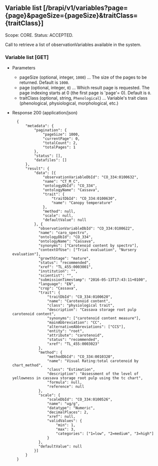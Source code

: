 ## Variable list [/brapi/v1/variables?page={page}&pageSize={pageSize}&traitClass={traitClass}]
Scope: CORE.
Status: ACCEPTED.

Call to retrieve a list of observationVariables available in the system.

### Variable list [GET]

+ Parameters
    + pageSize (optional, integer, `1000`) ... The size of the pages to be returned. Default is `1000`.
    + page (optional, integer, `0`) ... Which result page is requested. The page indexing starts at 0 (the first page is 'page'= 0). Default is `0`.
    + traitClass (optional, string, `Phenological`) ... Variable's trait class (phenological, physiological, morphological, etc.)

+ Response 200 (application/json)

        {
            "metadata": {
                "pagination": {
                    "pageSize": 1000,
                    "currentPage": 0,
                    "totalCount": 2,
                    "totalPages": 1
                },
                "status": [],
                "datafiles": []
            },
            "result": {
                "data": [{
                    "observationVariableDbId": "CO_334:0100632",
                    "name": "CT_M_C",
                    "ontologyDbId": "CO_334",
                    "ontologyName": "Cassava",
                    "trait": {
                        "traitDbId": "CO_334:0100630",
                        "name": "Canopy temperature"
                    },
                    "method": null,
                    "scale": null,
                    "defaultValue": null
                }, {
                  "observationVariableDbId": "CO_334:0100622",
                  "name": "caro_spectro",
                  "ontologyDbId": "CO_334",
                  "ontologyName": "Cassava",
                  "synonyms": ["Carotenoid content by spectro"],
                  "contextOfUse": ["Trial evaluation", "Nursery evaluation"],
                  "growthStage": "mature",
                  "status": "recommended",
                  "xref": "TL_455:0003001",
                  "institution": "",
                  "scientist": "",
                  "submissionTimestamp": "2016-05-13T17:43:11+0100",
                  "language": "EN",
                  "crop": "Cassava",
                  "trait": {
                      "traitDbId": "CO_334:0100620",
                      "name": "Carotenoid content",
                      "class": "physiological trait",
                      "description": "Cassava storage root pulp carotenoid content",
                      "synonyms": ["carotenoid content measure"],
                      "mainAbbreviation": "CC",
                      "alternativeAbbreviations": ["CCS"],
                      "entity": "root",
                      "attribute": "carotenoid",
                      "status": "recommended",
                      "xref": "TL_455:0003023"
                  },
                  "method": {
                      "methodDbId": "CO_334:0010320",
                      "name": "Visual Rating:total carotenoid by chart_method",
                      "class": "Estimation",
                      "description": "Assessment of the level of yellowness in cassava storage root pulp using the tc chart",
                      "formula": null,
                      "reference": null
                  },
                  "scale": {
                      "scaleDbId": "CO_334:0100526",
                      "name": "ug/g",
                      "datatype": "Numeric",
                      "decimalPlaces": 2,
                      "xref": null,
                      "validValues": {
                          "min": 1,
                          "max": 3,
                          "categories": ["1=low", "2=medium", "3=high"]
                      }
                  },
                  "defaultValue": null
                }]
            }
        }
